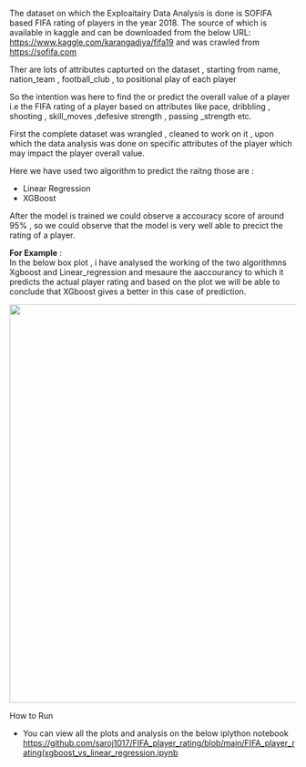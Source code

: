 The dataset on which the Exploaitairy Data Analysis is done is SOFIFA based FIFA rating of players in the year 2018.
The source of which is available in kaggle and can be downloaded  from the below URL:
https://www.kaggle.com/karangadiya/fifa19 and was crawled from https://sofifa.com

Ther are lots of attributes capturted on the dataset , starting from name, nation_team , football_club , to positional play of each player

So the intention was here to find the or predict the overall value of a player i.e the FIFA rating of a player based on attributes like pace, dribbling , shooting , skill_moves ,defesive strength , passing _strength etc. 

First the complete dataset was wrangled , cleaned to work on it , upon which the data analysis was done on specific attributes of the player which may impact the player overall value.

Here we have used two algorithm to predict the raitng those are :
* Linear Regression
* XGBoost 

After the model is trained we could observe a accouracy score of around 95% , so we could observe that the model is very well able to precict the rating of a player.

**For Example** :<br>
In the below box plot , i have analysed the working of the two algorithmns Xgboost and Linear_regression and mesaure the aaccourancy to which it predicts the actual player rating and based on the plot we will be able to conclude that XGboost gives a better in this case of prediction.

<img src='images/algorithmns.png' width = 700>


How to Run 
* You can view all the plots and analysis on the below iplython notebook
https://github.com/saroj1017/FIFA_player_rating/blob/main/FIFA_player_rating(xgboost_vs_linear_regression.ipynb



